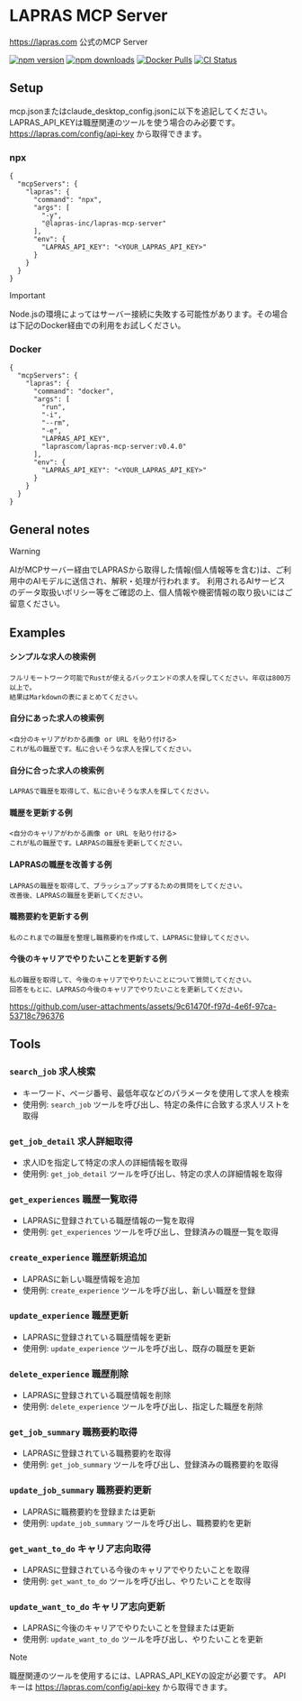 # LAPRAS MCP Server

https://lapras.com 公式のMCP Server

[![npm version](https://img.shields.io/npm/v/@lapras-inc/lapras-mcp-server.svg)](https://www.npmjs.com/package/@lapras-inc/lapras-mcp-server)
[![npm downloads](https://img.shields.io/npm/dt/@lapras-inc/lapras-mcp-server.svg)](https://www.npmjs.com/package/@lapras-inc/lapras-mcp-server)
[![Docker Pulls](https://img.shields.io/docker/pulls/laprascom/lapras-mcp-server)](https://hub.docker.com/r/laprascom/lapras-mcp-server)
[![CI Status](https://img.shields.io/github/actions/workflow/status/lapras-inc/lapras-mcp-server/ci.yml?branch=main)](https://github.com/lapras-inc/lapras-mcp-server/actions)


##  Setup

mcp.jsonまたはclaude_desktop_config.jsonに以下を追記してください。
LAPRAS_API_KEYは職歴関連のツールを使う場合のみ必要です。https://lapras.com/config/api-key から取得できます。

### npx

```
{
  "mcpServers": {
    "lapras": {
      "command": "npx",
      "args": [
        "-y",
        "@lapras-inc/lapras-mcp-server"
      ],
      "env": {
        "LAPRAS_API_KEY": "<YOUR_LAPRAS_API_KEY>"
      }
    }
  }
}
```

> [!IMPORTANT]
> Node.jsの環境によってはサーバー接続に失敗する可能性があります。その場合は下記のDocker経由での利用をお試しください。


### Docker

```
{
  "mcpServers": {
    "lapras": {
      "command": "docker",
      "args": [
        "run",
        "-i",
        "--rm",
        "-e",
        "LAPRAS_API_KEY",
        "laprascom/lapras-mcp-server:v0.4.0"
      ],
      "env": {
        "LAPRAS_API_KEY": "<YOUR_LAPRAS_API_KEY>"
      }
    }
  }
}
```

## General notes
> [!WARNING]
> AIがMCPサーバー経由でLAPRASから取得した情報(個人情報等を含む)は、ご利用中のAIモデルに送信され、解釈・処理が行われます。
> 利用されるAIサービスのデータ取扱いポリシー等をご確認の上、個人情報や機密情報の取り扱いにはご留意ください。

## Examples

#### シンプルな求人の検索例

```
フルリモートワーク可能でRustが使えるバックエンドの求人を探してください。年収は800万以上で。
結果はMarkdownの表にまとめてください。
```

#### 自分にあった求人の検索例

```
<自分のキャリアがわかる画像 or URL を貼り付ける> 
これが私の職歴です。私に合いそうな求人を探してください。
```

#### 自分に合った求人の検索例

```
LAPRASで職歴を取得して、私に合いそうな求人を探してください。
```

#### 職歴を更新する例

```
<自分のキャリアがわかる画像 or URL を貼り付ける> 
これが私の職歴です。LARPASの職歴を更新してください。
```

#### LAPRASの職歴を改善する例

```
LAPRASの職歴を取得して、ブラッシュアップするための質問をしてください。
改善後、LAPRASの職歴を更新してください。
```

#### 職務要約を更新する例

```
私のこれまでの職歴を整理し職務要約を作成して、LAPRASに登録してください。
```

#### 今後のキャリアでやりたいことを更新する例

```
私の職歴を取得して、今後のキャリアでやりたいことについて質問してください。
回答をもとに、LAPRASの今後のキャリアでやりたいことを更新してください。
```

https://github.com/user-attachments/assets/9c61470f-f97d-4e6f-97ca-53718c796376

## Tools
###  `search_job` 求人検索
- キーワード、ページ番号、最低年収などのパラメータを使用して求人を検索
- 使用例: `search_job` ツールを呼び出し、特定の条件に合致する求人リストを取得

### `get_job_detail` 求人詳細取得
- 求人IDを指定して特定の求人の詳細情報を取得
- 使用例: `get_job_detail` ツールを呼び出し、特定の求人の詳細情報を取得

### `get_experiences` 職歴一覧取得
- LAPRASに登録されている職歴情報の一覧を取得
- 使用例: `get_experiences` ツールを呼び出し、登録済みの職歴一覧を取得

### `create_experience` 職歴新規追加
- LAPRASに新しい職歴情報を追加
- 使用例: `create_experience` ツールを呼び出し、新しい職歴を登録

### `update_experience` 職歴更新
- LAPRASに登録されている職歴情報を更新
- 使用例: `update_experience` ツールを呼び出し、既存の職歴を更新

### `delete_experience` 職歴削除
- LAPRASに登録されている職歴情報を削除
- 使用例: `delete_experience` ツールを呼び出し、指定した職歴を削除

### `get_job_summary` 職務要約取得
- LAPRASに登録されている職務要約を取得
- 使用例: `get_job_summary` ツールを呼び出し、登録済みの職務要約を取得

### `update_job_summary` 職務要約更新
- LAPRASに職務要約を登録または更新
- 使用例: `update_job_summary` ツールを呼び出し、職務要約を更新

### `get_want_to_do` キャリア志向取得
- LAPRASに登録されている今後のキャリアでやりたいことを取得
- 使用例: `get_want_to_do` ツールを呼び出し、やりたいことを取得

### `update_want_to_do` キャリア志向更新
- LAPRASに今後のキャリアでやりたいことを登録または更新
- 使用例: `update_want_to_do` ツールを呼び出し、やりたいことを更新

> [!NOTE]
> 職歴関連のツールを使用するには、LAPRAS_API_KEYの設定が必要です。
> APIキーは https://lapras.com/config/api-key から取得できます。

